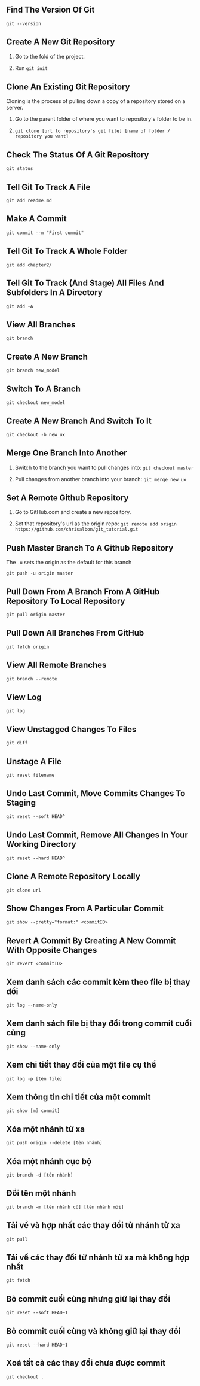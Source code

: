 

##  Find The Version Of Git

`git --version`

##  Create A New Git Repository

1. Go to the fold of the project.

2. Run `git init`

##  Clone An Existing Git Repository

Cloning is the process of pulling down a copy of a repository stored on a server.

1. Go to the parent folder of where you want to repository's folder to be in.

2. `git clone [url to repository's git file] [name of folder / repository you want]`

##  Check The Status Of A Git Repository

`git status`

##  Tell Git To Track A File

`git add readme.md`

##  Make A Commit

`git commit --m "First commit"`

##  Tell Git To Track A Whole Folder

`git add chapter2/`

##  Tell Git To Track (And Stage) All Files And Subfolders In A Directory

`git add -A`

##  View All Branches

`git branch`

##  Create A New Branch

`git branch new_model`

##  Switch To A Branch

`git checkout new_model`

##  Create A New Branch And Switch To It

`git checkout -b new_ux`

##  Merge One Branch Into Another

1. Switch to the branch you want to pull changes into: `git checkout master`

2. Pull changes from another branch into your branch: `git merge new_ux`

##  Set A Remote Github Repository

1. Go to GitHub.com and create a new repository.

2. Set that repository's url as the origin repo: `git remote add origin https://github.com/chrisalbon/git_tutorial.git`

##  Push Master Branch To A Github Repository

The `-u` sets the origin as the default for this branch

`git push -u origin master`

##  Pull Down From A Branch From A GitHub Repository To Local Repository

`git pull origin master`

##  Pull Down All Branches From GitHub

`git fetch origin`

##  View All Remote Branches

`git branch --remote`

##  View Log

`git log`

##  View Unstagged Changes To Files

`git diff`

##  Unstage A File

`git reset filename`

##  Undo Last Commit, Move Commits Changes To Staging

`git reset --soft HEAD^`

##  Undo Last Commit, Remove All Changes In Your Working Directory

`git reset --hard HEAD^`

##  Clone A Remote Repository Locally 

`git clone url`

##  Show Changes From A Particular Commit

`git show --pretty="format:" <commitID>`

##  Revert A Commit By Creating A New Commit With Opposite Changes

`git revert <commitID>`



##  Xem danh sách các commit kèm theo file bị thay đổi

`git log --name-only`

##  Xem danh sách file bị thay đổi trong commit cuối cùng

`git show --name-only`

## Xem chi tiết thay đổi của một file cụ thể

`git log -p [tên file]`

## Xem thông tin chi tiết của một commit

`git show [mã commit]`

## Xóa một nhánh từ xa

`git push origin --delete [tên nhánh]`

## Xóa một nhánh cục bộ

`git branch -d [tên nhánh]`

## Đổi tên một nhánh

`git branch -m [tên nhánh cũ] [tên nhánh mới]`

## Tải về và hợp nhất các thay đổi từ nhánh từ xa

`git pull`

## Tải về các thay đổi từ nhánh từ xa mà không hợp nhất

`git fetch`

## Bỏ commit cuối cùng nhưng giữ lại thay đổi

`git reset --soft HEAD~1`

## Bỏ commit cuối cùng và không giữ lại thay đổi

`git reset --hard HEAD~1`

## Xoá tất cả các thay đổi chưa được commit

`git checkout .`

